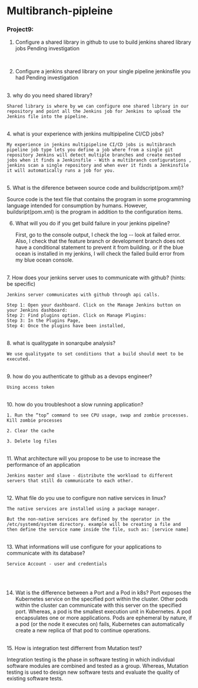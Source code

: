 # Multibranch-pipleine

### Project9:

1.  Configure a shared library in github to use to build jenkins shared library jobs
    Pending investigation 
<br />
    
2.  Configure a jenkins shared library on your single pipeline jenkinsfile you had
    Pending investigation 
<br />
3.  why do you need shared library?

    Shared library is where by we can configure one shared library in our repository and point all the Jenkins job for Jenkins to upload the Jenkins file into the pipeline. 
<br />
4.  what is your experience with jenkins multipipeline CI/CD jobs?

    My experience in jenkins multipipeline CI/CD jobs is multibranch pipeline job type lets you define a job where from a single git repository Jenkins will detect multiple branches and create nested jobs when it finds a Jenkinsfile - With a multibranch configurations , jenkins scan a single repository and when ever it finds a Jenkinsfile
    it will automatically runs a job for you.
    
<br />
5.  What is the diference between source code and buildscript(pom.xml)?

Source code is the text file that contains the program in some programming language intended for consumption by humans. However, buildsript(pom.xml) is the program in addition to the configuration items.

6.  What will you do if you get build failure in your jenkins pipeline?

    First, go to the console output, I check the log -- look at failed error. Also, I check that the feature branch or development branch does not have a conditional statement to prevent it from building. or if the blue ocean is installed in my jenkins, I will check the failed build error from my blue ocean console.
<br />
7.  How does your jenkins server uses to communicate with github? (hints: be specific)

    Jenkins server communicates with github through api calls.

    Step 1: Open your dashboard. Click on the Manage Jenkins button on your Jenkins dashboard:
    Step 2: Find plugins option. Click on Manage Plugins:
    Step 3: In the Plugins Page,
    Step 4: Once the plugins have been installed,
<br />
8.  what is qualitygate in sonarqube analysis?

    We use qualitygate to set conditions that a build should meet to be executed.
<br />
9. how do you authenticate to github as a devops engineer?

    Using access token
<br />
10. how do you troubleshoot a slow running application?

    1. Run the “top” command to see CPU usage, swap and zombie processes. Kill zombie processes

    2. Clear the cache 

    3. Delete log files
<br />
11. What architecture will you propose to be use to increase the performance of an application

    Jenkins master and slave - distribute the workload to different servers that still do communicate to each other.
<br />
12. What file do you use to configure non native services in linux?

    The native services are installed using a package manager. 
    
    But the non-native services are defined by the operator in the /etc/systemd/system directory. example will be creating a file and then define the service name inside the file, such as: [service name]

<br />
13. What informations will use configure for your applications to communicate with its database?

    Service Account - user and credentials

<br />
<br />

14. Wat is the difference between a Port and a Pod in k8s?
   Port exposes the Kubernetes service on the specified port within the cluster. Other pods within the cluster can communicate with this server on the specified port. Whereas, a pod is the smallest execution unit in Kubernetes. A pod encapsulates one or more applications. Pods are ephemeral by nature, if a pod (or the node it executes on) fails, Kubernetes can automatically create a new replica of that pod to continue operations.
<br />
15. How is integration test differrent from Mutation test?

Integration testing is the phase in software testing in which individual software modules are combined and tested as a group. Whereas, Mutation testing is used to design new software tests and evaluate the quality of existing software tests.
